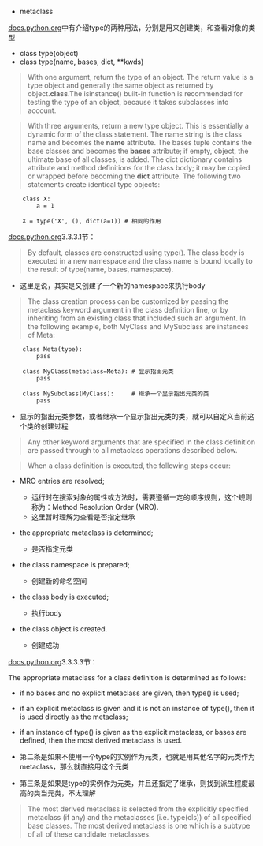 + metaclass

[docs.python.org](https://docs.python.org/3/library/functions.html#type)中有介绍type的两种用法，分别是用来创建类，和查看对象的类型

  + class type(object)
  + class type(name, bases, dict, **kwds)
    
  > With one argument, return the type of an object. The return value is a type object and generally the same object as returned by object.__class__.The isinstance() built-in function is recommended for testing the type of an object, because it takes subclasses into account.

  > With three arguments, return a new type object. This is essentially a dynamic form of the class statement. The name string is the class name and becomes the __name__ attribute. The bases tuple contains the base classes and becomes the __bases__ attribute; if empty, object, the ultimate base of all classes, is added. The dict dictionary contains attribute and method definitions for the class body; it may be copied or wrapped before becoming the __dict__ attribute. The following two statements create identical type objects:

        class X:
            a = 1
        
        X = type('X', (), dict(a=1)) # 相同的作用

[docs.python.org](https://docs.python.org/3/reference/datamodel.html#metaclasses)3.3.3.1节：

> By default, classes are constructed using type(). The class body is executed in a new namespace and the class name is bound locally to the result of type(name, bases, namespace).

+ 这里是说，其实是又创建了一个新的namespace来执行body

> The class creation process can be customized by passing the metaclass keyword argument in the class definition line, or by inheriting from an existing class that included such an argument. In the following example, both MyClass and MySubclass are instances of Meta:

        class Meta(type):
            pass

        class MyClass(metaclass=Meta): # 显示指出元类
            pass

        class MySubclass(MyClass):     # 继承一个显示指出元类的类
            pass
+ 显示的指出元类参数，或者继承一个显示指出元类的类，就可以自定义当前这个类的创建过程

> Any other keyword arguments that are specified in the class definition are passed through to all metaclass operations described below.

> When a class definition is executed, the following steps occur:

  + MRO entries are resolved;

      + 运行时在搜索对象的属性或方法时，需要遵循一定的顺序规则，这个规则称为：Method Resolution Order (MRO).
      + 这里暂时理解为查看是否指定继承

  + the appropriate metaclass is determined;

      + 是否指定元类

  + the class namespace is prepared;
      + 创建新的命名空间
       
  + the class body is executed;
      + 执行body

  + the class object is created.
      + 创建成功
  
[docs.python.org](https://docs.python.org/3/reference/datamodel.html#metaclasses)3.3.3.3节：

The appropriate metaclass for a class definition is determined as follows:

+ if no bases and no explicit metaclass are given, then type() is used;

+ if an explicit metaclass is given and it is not an instance of type(), then it is used directly as the metaclass;

+ if an instance of type() is given as the explicit metaclass, or bases are defined, then the most derived metaclass is used.

+ 第二条是如果不使用一个type的实例作为元类，也就是用其他名字的元类作为metaclass，那么就直接用这个元类
+ 第三条是如果是type的实例作为元类，并且还指定了继承，则找到派生程度最高的类当元类，不太理解

> The most derived metaclass is selected from the explicitly specified metaclass (if any) and the metaclasses (i.e. type(cls)) of all specified base classes. The most derived metaclass is one which is a subtype of all of these candidate metaclasses. 

